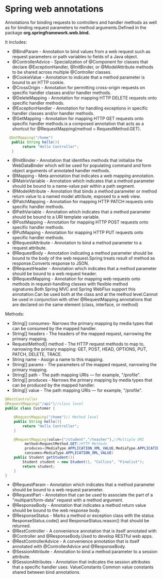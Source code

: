 # Spring web annotations

Annotations for binding requests to controllers and handler methods as well as for binding request parameters to method arguments.Defined in the package **org.springframework.web.bind.**

It includes:

* @BindParam - Annotation to bind values from a web request such as request parameters or path variables to fields of a Java object.
* @ControllerAdvice - Specialization of @Component for classes that declare @ExceptionHandler, @InitBinder, or @ModelAttribute methods to be shared across multiple @Controller classes.
* @CookieValue - Annotation to indicate that a method parameter is bound to an HTTP cookie.
* @CrossOrigin - Annotation for permitting cross-origin requests on specific handler classes and/or handler methods.
* @DeleteMapping - Annotation for mapping HTTP DELETE requests onto specific handler methods.
* @ExceptionHandler - Annotation for handling exceptions in specific handler classes and/or handler methods.
* @GetMapping - Annotation for mapping HTTP GET requests onto specific handler methods.is a composed annotation that acts as a shortcut for @RequestMapping(method = RequestMethod.GET).

```java
  @GetMapping("/home")
   public String hello(){
        return "Hello Controller";
   }
```

* @InitBinder - Annotation that identifies methods that initialize the WebDataBinder which will be used for populating command and form object arguments of annotated handler methods.
* @Mapping - Meta annotation that indicates a web mapping annotation.
* @MatrixVariable - Annotation which indicates that a method parameter should be bound to a name-value pair within a path segment.
* @ModelAttribute - Annotation that binds a method parameter or method return value to a named model attribute, exposed to a web view.
* @PatchMapping - Annotation for mapping HTTP PATCH requests onto specific handler methods.
* @PathVariable - Annotation which indicates that a method parameter should be bound to a URI template variable.
* @PostMapping - Annotation for mapping HTTP POST requests onto specific handler methods.
* @PutMapping - Annotation for mapping HTTP PUT requests onto specific handler methods.
* @RequestAttribute - Annotation to bind a method parameter to a request attribute.
* @RequestBody - Annotation indicating a method parameter should be bound to the body of the web request.Spring treats result of method as response.Converts response to JSON.
* @RequestHeader - Annotation which indicates that a method parameter should be bound to a web request header.
* @RequestMapping - Annotation for mapping web requests onto methods in request-handling classes with flexible method signatures.Both Spring MVC and Spring WebFlux support this annotation.Can be used both at the class and at the method level.Cannot be used in conjunction with other @RequestMapping annotations that are declared on the same element (class, interface, or method)

Methods:

* String[] consumes- Narrows the primary mapping by media types that can be consumed by the mapped handler.
* String[] headers - The headers of the mapped request, narrowing the primary mapping.
* RequestMethod[] method - The HTTP request methods to map to, narrowing the primary mapping: GET, POST, HEAD, OPTIONS, PUT, PATCH, DELETE, TRACE.
* String name - Assign a name to this mapping.
* String[] params - The parameters of the mapped request, narrowing the primary mapping.
* String[] path - The path mapping URIs — for example, "/profile".
* String[] produces - Narrows the primary mapping by media types that can be produced by the mapped handler.
* String[] value - The path mapping URIs — for example, "/profile".

```java
@RestController
@RequestMapping("/api")//class level
public class Customer {

    @RequestMapping("/home")// Method level
    public String hello(){
        return "Hello Controller";
    }

    @RequestMapping(value={"/student","/teacher"},//Multiple URI
         method=RequestMethod.GET//HTTP Methods
         produces={MediaType.APPLICATION_XML_VALUE,MediaType.APPLICATION_JSON_VALUE},
         consumes=MediaType.APPLICATION_XML_VALUE)
    public Student getStudent(){
        Student student = new Student(1, "Collins", "Finalist");
        return student;
    }
}
```

* @RequestParam - Annotation which indicates that a method parameter should be bound to a web request parameter.
* @RequestPart - Annotation that can be used to associate the part of a "multipart/form-data" request with a method argument.
* @ResponseBody - Annotation that indicates a method return value should be bound to the web response body.
* @ResponseStatus - Marks a method or exception class with the status ResponseStatus.code() and ResponseStatus.reason() that should be returned.
* @RestController - A convenience annotation that is itself annotated with @Controller and @ResponseBody.Used to develop RESTful web apps.
* @RestControllerAdvice - A convenience annotation that is itself annotated with @ControllerAdvice and @ResponseBody.
* @SessionAttribute - Annotation to bind a method parameter to a session attribute.
* @SessionAttributes - Annotation that indicates the session attributes that a specific handler uses.
ValueConstants
Common value constants shared between bind annotations.
